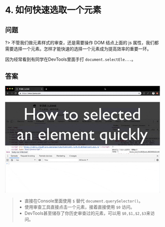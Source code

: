 # 4. 如何快速选取一个元素

## 问题

?> 不管我们做元素样式的审查，还是需要操作 DOM 结点上面的 js 属性，我们都需要选择一个元素。怎样才能快速的选择一个元素成为提高效率的重要一环。

因为经常看到有同学在DevTools里面手打 `document.selectEle...`。

## 答案

![select_an_element](./media/4_select_an_element.gif)

> - 直接在Console里面使用 `$` 替代 `document.querySelector()`。
> - 使用审查工具直接点击一个元素，接着直接使用 `$0` 访问。
> - DevTools甚至储存了你历史审查过的元素，可以用 `$0,$1,$2,$3`来访问。

